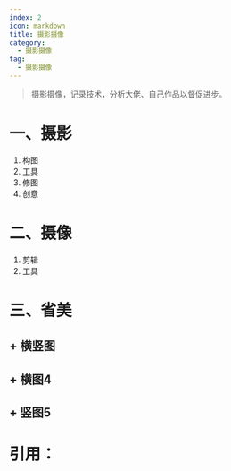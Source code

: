```yaml
---
index: 2
icon: markdown
title: 摄影摄像
category:
  - 摄影摄像
tag:
  - 摄影摄像
---
```


> 摄影摄像，记录技术，分析大佬、自己作品以督促进步。

<!-- more -->

# 一、摄影

1. 构图
2. 工具
3. 修图
4. 创意

# 二、摄像

1. 剪辑
2. 工具

# 三、省美





## \+ 横竖图



## \+ 横图4



## \+ 竖图5



# 引用：



